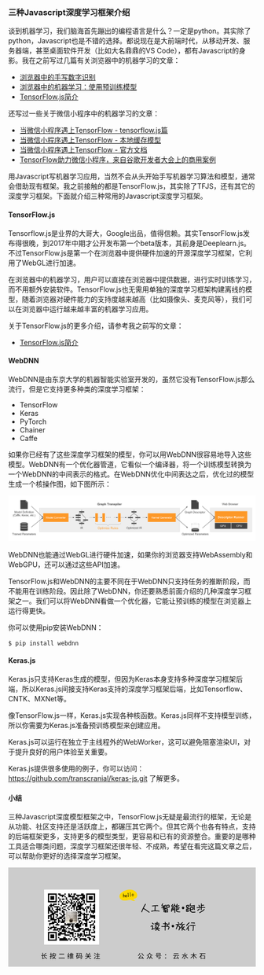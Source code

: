 ### 三种Javascript深度学习框架介绍

谈到机器学习，我们脑海首先蹦出的编程语言是什么？一定是python。其实除了python，Javascript也是不错的选择。都说现在是大前端时代，从移动开发、服务器端，甚至桌面软件开发（比如大名鼎鼎的VS Code），都有Javascript的身影。我在之前写过几篇有关浏览器中的机器学习的文章：

* [浏览器中的手写数字识别](https://mp.weixin.qq.com/s/5uNizYbLtOYLJfWU8T6wHw)
* [浏览器中的机器学习：使用预训练模型](https://mp.weixin.qq.com/s/LyzDKLZFlxNqv71eAvV1ig)
* [TensorFlow.js简介](https://mp.weixin.qq.com/s/aaudWL156X4DsxwHw0LDLA)

还写过一些关于微信小程序中的机器学习的文章：

* [当微信小程序遇上TensorFlow - tensorflow.js篇](https://mp.weixin.qq.com/s/M1pa1H1qVNC4kr58mDxC6g)
* [当微信小程序遇上TensorFlow - 本地缓存模型](https://mp.weixin.qq.com/s/CwrFWO7SIVaaB5NGw_2h-g)
* [当微信小程序遇上TensorFlow - 官方文档](https://mp.weixin.qq.com/s/ly4byGD34nOiXHC6LJnlKg)
* [TensorFlow助力微信小程序，来自谷歌开发者大会上的商用案例](https://mp.weixin.qq.com/s/eXvSHnyDmDMJCxGM2UJDIA)

用Javascript写机器学习应用，当然不会从头开始手写机器学习算法和模型，通常会借助现有框架。我之前接触的都是TensorFlow.js，其实除了TFJS，还有其它的深度学习框架。下面就介绍三种常用的Javascript深度学习框架。

#### TensorFlow.js

Tensorflow.js是业界的大哥大，Google出品，值得信赖。其实TensorFlow.js发布得很晚，到2017年中期才公开发布第一个beta版本，其前身是Deeplearn.js。不过TensorFlow.js是第一个在浏览器中提供硬件加速的开源深度学习框架，它利用了WebGL进行加速。

在浏览器中的机器学习，用户可以直接在浏览器中提供数据，进行实时训练学习，而不用额外安装软件。TensorFlow.js也无需用单独的深度学习框架构建离线的模型，随着浏览器对硬件能力的支持度越来越高（比如摄像头、麦克风等），我们可以在浏览器中运行越来越丰富的机器学习应用。

关于TensorFlow.js的更多介绍，请参考我之前写的文章：

* [TensorFlow.js简介](https://mp.weixin.qq.com/s/aaudWL156X4DsxwHw0LDLA)

#### WebDNN

WebDNN是由东京大学的机器智能实验室开发的，虽然它没有TensorFlow.js那么流行，但是它支持更多种类的深度学习框架：
* TensorFlow
* Keras
* PyTorch
* Chainer
* Caffe

如果你已经有了这些深度学习框架的模型，你可以用WebDNN很容易地导入这些模型。WebDNN有一个优化器管道，它看似一个编译器，将一个训练模型转换为一个WebDNN的中间表示的格式。在WebDNN优化中间表达之后，优化过的模型生成一个核操作图，如下图所示：

![images](https://raw.githubusercontent.com/mogoweb/mywritings/master/book_wechat/201911/images/javascript_dl_frameworks_01.png)

WebDNN也能通过WebGL进行硬件加速，如果你的浏览器支持WebAssembly和WebGPU，还可以通过这些API加速。

TensorFlow.js和WebDNN的主要不同在于WebDNN只支持任务的推断阶段，而不能用在训练阶段。因此除了WebDNN，你还要熟悉前面介绍的几种深度学习框架之一。我们可以将WebDNN看做一个优化器，它能让预训练的模型在浏览器上运行得更快。

你可以使用pip安装WebDNN：

```
$ pip install webdnn
```

#### Keras.js

Keras.js只支持Keras生成的模型，但因为Keras本身支持多种深度学习框架后端，所以Keras.js间接支持Keras支持的深度学习框架后端，比如Tensorflow、CNTK、MXNet等。

像TensorFlow.js一样，Keras.js实现各种核函数。Keras.js同样不支持模型训练，所以你需要为Keras.js准备预训练模型来创建应用。

Keras.js可以运行在独立于主线程外的WebWorker，这可以避免阻塞渲染UI，对于提升良好的用户体验至关重要。

Keras.js提供很多使用的例子，你可以访问： https://github.com/transcranial/keras-js.git 了解更多。

#### 小结

三种Javascript深度模型框架之中，TensorFlow.js无疑是最流行的框架，无论是从功能、社区支持还是活跃度上，都碾压其它两个。但其它两个也各有特点，支持的后端框架更多，支持更多的模型类型，更容易和已有的资源整合。重要的是哪种工具适合哪类问题，深度学习框架还很年轻、不成熟，希望在看完这篇文章之后，可以帮助你更好的选择深度学习框架。

![images](https://raw.githubusercontent.com/mogoweb/mywritings/master/book_wechat/common_images/%E5%BE%AE%E4%BF%A1%E5%85%AC%E4%BC%97%E5%8F%B7_%E5%85%B3%E6%B3%A8%E4%BA%8C%E7%BB%B4%E7%A0%81.png)